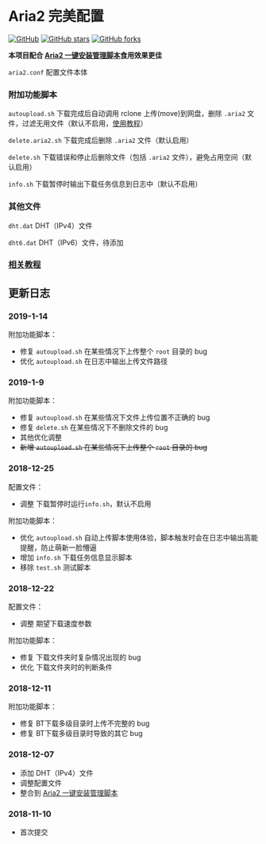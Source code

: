 # Aria2 完美配置

[![GitHub](https://img.shields.io/github/license/mashape/apistatus.svg?style=flat-square)](https://github.com/P3TERX/aria2_perfect_config/blob/master/LICENSE)
[![GitHub stars](https://img.shields.io/github/stars/P3TERX/aria2_perfect_config.svg?style=flat-square&label=Stars)](https://github.com/P3TERX/aria2_perfect_config/stargazers)
[![GitHub forks](https://img.shields.io/github/forks/P3TERX/aria2_perfect_config.svg?style=flat-square&label=Fork)](https://github.com/P3TERX/aria2_perfect_config/fork)

**本项目配合 [Aria2 一键安装管理脚本](https://p3terx.com/archives/aria2-oneclick-installation-management-script.html)食用效果更佳**

`aria2.conf` 配置文件本体

### 附加功能脚本

`autoupload.sh` 下载完成后自动调用 rclone 上传(move)到网盘，删除 `.aria2` 文件，过滤无用文件（默认不启用，[使用教程](https://p3terx.com/archives/offline-download-of-onedrive-gdrive.html)）

`delete.aria2.sh` 下载完成后删除 `.aria2` 文件（默认启用）

`delete.sh` 下载错误和停止后删除文件（包括 `.aria2` 文件），避免占用空间（默认启用）

`info.sh` 下载暂停时输出下载任务信息到日志中（默认不启用）

### 其他文件

`dht.dat` DHT（IPv4）文件

`dht6.dat` DHT（IPv6）文件，待添加

### [相关教程](https://p3terx.com/tag/aria2/)

## 更新日志
### 2019-1-14
附加功能脚本：
* 修复 `autoupload.sh` 在某些情况下上传整个 `root` 目录的 bug
* 优化 `autoupload.sh` 在日志中输出上传文件路径

### 2019-1-9
附加功能脚本：
* 修复 `autoupload.sh` 在某些情况下文件上传位置不正确的 bug
* 修复 `delete.sh` 在某些情况下不删除文件的 bug
* 其他优化调整
* ~~新增  `autoupload.sh` 在某些情况下上传整个 `root` 目录的 bug~~

### 2018-12-25
配置文件：
* 调整 下载暂停时运行`info.sh`，默认不启用

附加功能脚本：
* 优化 `autoupload.sh` 自动上传脚本使用体验，脚本触发时会在日志中输出高能提醒，防止萌新一脸懵逼
* 增加 `info.sh` 下载任务信息显示脚本
* 移除 `test.sh` 测试脚本

### 2018-12-22
配置文件：
* 调整 期望下载速度参数

附加功能脚本：
* 修复 下载文件夹时复杂情况出现的 bug
* 优化 下载文件夹时的判断条件

### 2018-12-11
附加功能脚本：
* 修复 BT下载多级目录时上传不完整的 bug
* 修复 BT下载多级目录时导致的其它 bug

### 2018-12-07
* 添加 DHT（IPv4）文件
* 调整配置文件
* 整合到 [Aria2 一键安装管理脚本](https://github.com/P3TERX/aria2.sh)

### 2018-11-10
* 首次提交